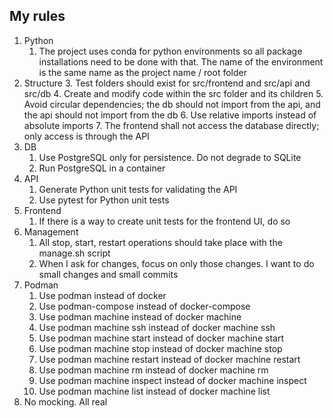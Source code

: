 ## My rules
1. Python
   1. The project uses conda for python environments so all package installations need to be done with that. The name of the environment is the same name as the project name / root folder
2. Structure
   3. Test folders should exist for src/frontend and src/api and src/db
   4. Create and modify code within the src folder and its children
   5. Avoid circular dependencies; the db should not import from the api, and the api should not import from the db
   6. Use relative imports instead of absolute imports
   7. The frontend shall not access the database directly; only access is through the API
3. DB
   1. Use PostgreSQL only for persistence. Do not degrade to SQLite
   2. Run PostgreSQL in a container
4. API
   1. Generate Python unit tests for validating the API
   2. Use pytest for Python unit tests
5. Frontend
   1. If there is a way to create unit tests for the frontend UI, do so
6. Management
   1. All stop, start, restart operations should take place with the manage.sh script
   2. When I ask for changes, focus on only those changes. I want to do small changes and small commits
7. Podman
   1. Use podman instead of docker
   2. Use podman-compose instead of docker-compose
   3. Use podman machine instead of docker machine
   4. Use podman machine ssh instead of docker machine ssh
   5. Use podman machine start instead of docker machine start
   6. Use podman machine stop instead of docker machine stop
   7. Use podman machine restart instead of docker machine restart
   8. Use podman machine rm instead of docker machine rm
   9. Use podman machine inspect instead of docker machine inspect
   10. Use podman machine list instead of docker machine list    
8.  No mocking. All real


